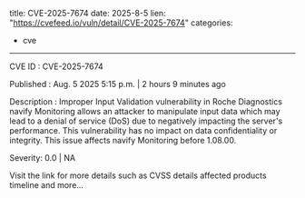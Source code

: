  
title: CVE-2025-7674
date: 2025-8-5
lien: "https://cvefeed.io/vuln/detail/CVE-2025-7674"
categories:
  - cve
---

CVE ID : CVE-2025-7674

Published :  Aug. 5
2025
5:15 p.m. | 2 hours
9 minutes ago

Description : Improper Input Validation vulnerability in Roche Diagnostics navify Monitoring allows an attacker to manipulate input data
which may lead to a denial of service (DoS) due to negatively impacting the server's performance. This vulnerability has no impact on data confidentiality or integrity.
This issue affects navify Monitoring before 1.08.00.

Severity: 0.0 | NA

Visit the link for more details
such as CVSS details
affected products
timeline
and more...
